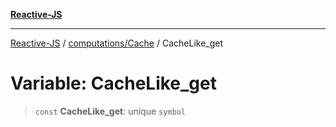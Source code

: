 [**Reactive-JS**](../../../README.md)

***

[Reactive-JS](../../../README.md) / [computations/Cache](../README.md) / CacheLike\_get

# Variable: CacheLike\_get

> `const` **CacheLike\_get**: unique `symbol`
